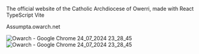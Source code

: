 The official website of the Catholic Archdiocese of Owerri, made with React TypeScript Vite

Assumpta.owarch.net





![Owarch - Google Chrome 24_07_2024 23_28_45](https://github.com/user-attachments/assets/937155c0-08f8-4a20-83aa-8c2bff9edbe0)
![Owarch - Google Chrome 24_07_2024 23_28_45](https://github.com/user-attachments/assets/b5fc8df5-6187-4906-b90e-9c6d8f3b1047)

